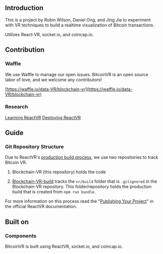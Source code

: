 ## Introduction
This is a project by Robin Wilson, Daniel Ong, and Jing Jia to experiment with VR techniques to build a realtime visualization of Bitcoin transactions.

Utilizes React-VR, socket.io, and coincap.io.

## Contribution

### Waffle
We use Waffle to manage our open issues. BitcoinVR is an open source labor of love, and we welcome any contributors!

[https://waffle.io/data-VR/blockchain-vr](https://waffle.io/data-VR/blockchain-vr)

### Research

[Learning ReactVR](https://gist.github.com/onggunhao/52e5a504fbf07e9b2f332bbead7e71e3)
[Deploying ReactVR](https://gist.github.com/onggunhao/1f6571163b4678ca56e17dc98a623c65)

## Guide

### Git Repository Structure

Due to ReactVR's [production build process](https://facebook.github.io/react-vr/docs/publishing.html), we use two repositories to track Bitcoin VR.

1. Blockchain-VR (this repository) holds the code 

2. [Blockchain-VR-build](https://github.com/data-VR/blockchain-vr-build) tracks the `vr/build` folder that is `.gitignored` in the Blockchain-VR repository. This folder/repository holds the production build that is created from `npm run bundle`. 

For more information on this process read the "[Publishing Your Project](https://facebook.github.io/react-vr/docs/publishing.html)" in the official ReactVR documentation.


## Built on

### Components
BitcoinVR is built using ReactVR, socket.io, and coincap.io. 